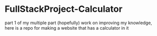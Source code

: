 # FullStackProject-Calculator
part 1 of my multiple part (hopefully) work on improving my knowledge, here is a repo for making a website that has a calculator in it
